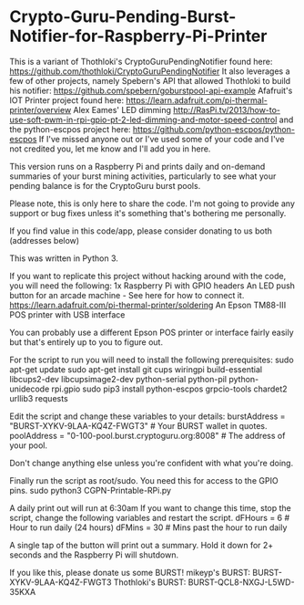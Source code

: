 # Crypto-Guru-Pending-Burst-Notifier-for-Raspberry-Pi-Printer
This is a variant of Thothloki's CryptoGuruPendingNotifier found here: https://github.com/thothloki/CryptoGuruPendingNotifier
It also leverages a few of other projects, namely Spebern's API that allowed Thothloki to build his notifier: https://github.com/spebern/goburstpool-api-example Afafruit's IOT Printer project found here: https://learn.adafruit.com/pi-thermal-printer/overview Alex Eames' LED dimming http://RasPi.tv/2013/how-to-use-soft-pwm-in-rpi-gpio-pt-2-led-dimming-and-motor-speed-control   and the python-escpos project here: https://github.com/python-escpos/python-escpos If I've missed anyone out or I've used some of your code and I've not credited you, let me know and I'll add you in here.

This version runs on a Raspberry Pi and prints daily and on-demand summaries of your burst mining activities, particularly to see what your pending balance is for the CryptoGuru burst pools.

Please note, this is only here to share the code. I'm not going to provide any support or bug fixes unless it's something that's bothering me personally.

If you find value in this code/app, please consider donating to us both (addresses below)

This was written in Python 3.

If you want to replicate this project without hacking around with the code, you will need the following:
1x Raspberry Pi with GPIO headers
An LED push button for an arcade machine - See here for how to connect it. https://learn.adafruit.com/pi-thermal-printer/soldering
An Epson TM88-III POS printer with USB interface

You can probably use a different Epson POS printer or interface fairly easily but that's entirely up to you to figure out.

For the script to run you will need to install the following prerequisites:
sudo apt-get update
sudo apt-get install git cups wiringpi build-essential libcups2-dev libcupsimage2-dev python-serial python-pil python-unidecode rpi.gpio
sudo pip3 install python-escpos grpcio-tools chardet2 urllib3 requests

Edit the script and change these variables to your details:
burstAddress = "BURST-XYKV-9LAA-KQ4Z-FWGT3" # Your BURST wallet in quotes.
poolAddress  = "0-100-pool.burst.cryptoguru.org:8008" # The address of your pool.

Don't change anything else unless you're confident with what you're doing.

Finally run the script as root/sudo. You need this for access to the GPIO pins.
sudo python3 CGPN-Printable-RPi.py

A daily print out will run at 6:30am If you want to change this time, stop the script, change the following variables and restart the script.
dFHours      = 6     # Hour to run daily (24 hours)
dFMins       = 30    # Mins past the hour to run daily

A single tap of the button will print out a summary. Hold it down for 2+ seconds and the Raspberry Pi will shutdown.

If you like this, please donate us some BURST!
mikeyp's BURST: BURST-XYKV-9LAA-KQ4Z-FWGT3
Thothloki's BURST: BURST-QCL8-NXGJ-L5WD-35KXA
